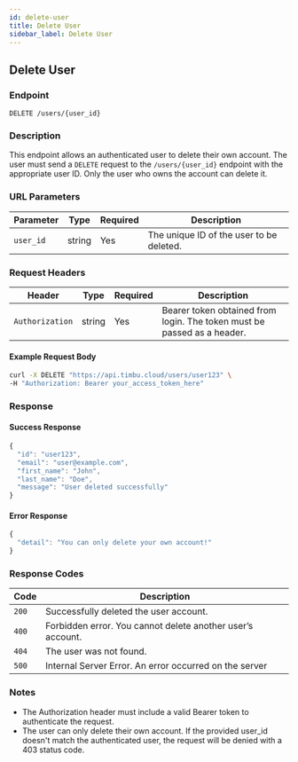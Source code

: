 ```yaml
---
id: delete-user
title: Delete User
sidebar_label: Delete User
---
```


## Delete User

### Endpoint
`DELETE /users/{user_id}`

### Description
This endpoint allows an authenticated user to delete their own account. The user must send a `DELETE` request to the `/users/{user_id}` endpoint with the appropriate user ID. Only the user who owns the account can delete it.

### URL Parameters

| Parameter    | Type   | Required | Description                                      |
|--------------|--------|----------|--------------------------------------------------|
| `user_id`    | string | Yes      | The unique ID of the user to be deleted.         |

### Request Headers

| Header           | Type   | Required | Description                                |
|------------------|--------|----------|--------------------------------------------|
| `Authorization`  | string | Yes      | Bearer token obtained from login. The token must be passed as a header. |

#### Example Request Body

```bash
curl -X DELETE "https://api.timbu.cloud/users/user123" \
-H "Authorization: Bearer your_access_token_here"
```

### Response

#### Success Response

```jsx title="response"
{
  "id": "user123",
  "email": "user@example.com",
  "first_name": "John",
  "last_name": "Doe",
  "message": "User deleted successfully"
}
```

#### Error Response
```jsx title="response"
{
  "detail": "You can only delete your own account!"
}

```

### Response Codes

| Code        | Description   |
|------------------|--------|
| `200`| Successfully deleted the user account. |
| `400`    | Forbidden error. You cannot delete another user’s account. |
| `404`    | The user was not found. |
| `500`          | Internal Server Error. An error occurred on the server |

### Notes
- The Authorization header must include a valid Bearer token to authenticate the request.
- The user can only delete their own account. If the provided user_id doesn't match the authenticated user, the request will be denied with a 403 status code.
